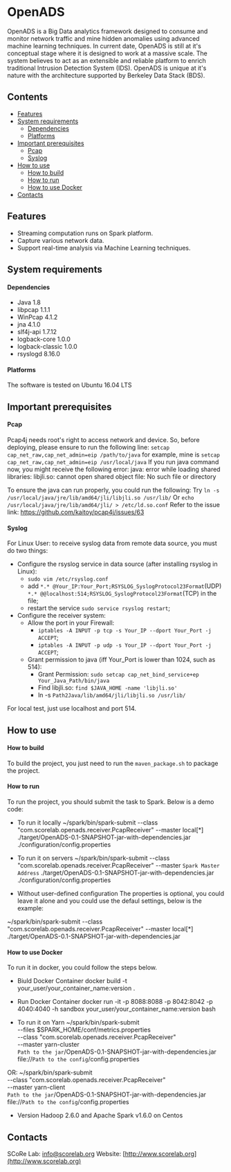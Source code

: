 OpenADS
======
OpenADS is a Big Data analytics framework designed to consume and monitor network traffic and mine hidden anomalies using advanced machine learning techniques. In current date, OpenADS is still at it's conceptual stage where it is designed to work at a massive scale. The system believes to act as an extensible and reliable platform to enrich traditional Intrusion Detection System (IDS). OpenADS is unique at it's nature with the architecture supported by Berkeley Data Stack (BDS).

Contents
--------
* [Features](#features)
* [System requirements](#system-requirements)
	* [Dependencies](#dependencies)
	* [Platforms](#platforms)
* [Important prerequisites](#prerequisites)
	* [Pcap](#pcap)
	* [Syslog](#syslog)
* [How to use](#how-to-use)
	* [How to build](#how-to-build)
	* [How to run](#how-to-run)
	* [How to use Docker](#how-to-use-docker)
* [Contacts](#contacts)

Features
--------
* Streaming computation runs on Spark platform.
* Capture various network data.
* Support real-time analysis via Machine Learning techniques.


System requirements
-------------------

#### Dependencies ####
* Java 1.8
* libpcap 1.1.1
* WinPcap 4.1.2
* jna 4.1.0
* slf4j-api 1.7.12
* logback-core 1.0.0
* logback-classic 1.0.0
* rsyslogd 8.16.0

#### Platforms ####
The software is tested on Ubuntu 16.04 LTS


Important prerequisites
-----------------------

#### Pcap ####
Pcap4j needs root's right to access network and device. So, before deploying, please ensure to run the following line:
	`setcap cap_net_raw,cap_net_admin=eip /path/to/java`
for example, mine is `setcap cap_net_raw,cap_net_admin=eip /usr/local/java`
If you run java command now, you might receive the following error:
	java: error while loading shared libraries: libjli.so: cannot open shared object file: No such file or directory

To ensure the java can run properly, you could run the following:
	Try `ln -s /usr/local/java/jre/lib/amd64/jli/libjli.so /usr/lib/` Or `echo /usr/local/java/jre/lib/amd64/jli/ > /etc/ld.so.conf`
Refer to the issue link: https://github.com/kaitoy/pcap4j/issues/63

#### Syslog ####
For Linux User: to receive syslog data from remote data source, you must do two things:
* Configure the rsyslog service in data source (after installing rsyslog in Linux):
    * `sudo vim /etc/rsyslog.conf`
    * add `*.* @Your_IP:Your_Port;RSYSLOG_SyslogProtocol23Format`(UDP) `*.* @@localhost:514;RSYSLOG_SyslogProtocol23Format`(TCP) in the file;
    * restart the service `sudo service rsyslog restart`;
* Configure the receiver system:
    * Allow the port in your Firewall: 
        * `iptables -A INPUT -p tcp -s Your_IP --dport Your_Port -j ACCEPT`;
        * `iptables -A INPUT -p udp -s Your_IP --dport Your_Port -j ACCEPT`;
    * Grant permission to java (iff Your_Port is lower than 1024, such as 514):
        * Grant Permission: `sudo setcap cap_net_bind_service+ep Your_Java_Path/bin/java`
        * Find libjli.so: `find $JAVA_HOME -name 'libjli.so'`
        * ln -s `Path2Java/lib/amd64/jli/libjli.so /usr/lib/`

For local test, just use localhost and port 514.

How to use
----------

#### How to build ####
To build the project, you just need to run the `maven_package.sh` to package the project.

#### How to run ####
To run the project, you should submit the task to Spark. Below is a demo code:

* To run it locally
~/spark/bin/spark-submit --class "com.scorelab.openads.receiver.PcapReceiver" --master local[*] ./target/OpenADS-0.1-SNAPSHOT-jar-with-dependencies.jar ./configuration/config.properties
* To run it on servers
~/spark/bin/spark-submit --class "com.scorelab.openads.receiver.PcapReceiver" --master `Spark Master Address` ./target/OpenADS-0.1-SNAPSHOT-jar-with-dependencies.jar ./configuration/config.properties

* Without user-defined configuration
The properties is optional, you could leave it alone and you could use the defaul settings, below is the example:

~/spark/bin/spark-submit --class "com.scorelab.openads.receiver.PcapReceiver" --master local[*] ./target/OpenADS-0.1-SNAPSHOT-jar-with-dependencies.jar

#### How to use Docker ####
To run it in docker, you could follow the steps below.

* Biuld Docker Container
docker build -t your_user/your_container_name:version .

* Run Docker Container
docker run -it -p 8088:8088 -p 8042:8042 -p 4040:4040 -h sandbox your_user/your_container_name:version bash

* To run it on Yarn 
~/spark/bin/spark-submit \
--files $SPARK_HOME/conf/metrics.properties \
--class "com.scorelab.openads.receiver.PcapReceiver" \
--master yarn-cluster \
`Path to the jar`/OpenADS-0.1-SNAPSHOT-jar-with-dependencies.jar \
file://`Path to the config`/config.properties

OR:
~/spark/bin/spark-submit \
--class "com.scorelab.openads.receiver.PcapReceiver" \
--master yarn-client \
`Path to the jar`/OpenADS-0.1-SNAPSHOT-jar-with-dependencies.jar \
file://`Path to the config`/config.properties

* Version
Hadoop 2.6.0 and Apache Spark v1.6.0 on Centos 

Contacts
--------
SCoRe Lab: info@scorelab.org
Website: [http://www.scorelab.org](http://www.scorelab.org)
